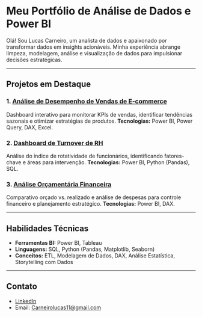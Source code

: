 # Meu Portfólio de Análise de Dados e Power BI

Olá! Sou Lucas Carneiro, um analista de dados e apaixonado por transformar dados em insights acionáveis. Minha experiência abrange limpeza, modelagem, análise e visualização de dados para impulsionar decisões estratégicas.

---

## Projetos em Destaque

### 1. [Análise de Desempenho de Vendas de E-commerce](https://github.com/SeuUsuario/Projeto_Analisador_Vendas)
Dashboard interativo para monitorar KPIs de vendas, identificar tendências sazonais e otimizar estratégias de produtos.
**Tecnologias:** Power BI, Power Query, DAX, Excel.

### 2. [Dashboard de Turnover de RH](https://github.com/SeuUsuario/Projeto_RH_Turnover)
Análise do índice de rotatividade de funcionários, identificando fatores-chave e áreas para intervenção.
**Tecnologias:** Power BI, Python (Pandas), SQL.

### 3. [Análise Orçamentária Financeira](https://github.com/SeuUsuario/Projeto_Orcamento_Financeiro)
Comparativo orçado vs. realizado e análise de despesas para controle financeiro e planejamento estratégico.
**Tecnologias:** Power BI, DAX.

---

## Habilidades Técnicas

* **Ferramentas BI:** Power BI, Tableau
* **Linguagens:** SQL, Python (Pandas, Matplotlib, Seaborn)
* **Conceitos:** ETL, Modelagem de Dados, DAX, Análise Estatística, Storytelling com Dados

---

## Contato

* [LinkedIn](https://www.linkedin.com/in/lucas-carneiro-69867911b/)
* Email: Carneirolucas11@gmail.com
